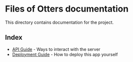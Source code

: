 # Files of Otters documentation

This directory contains documentation for the project.

## Index

- [API Guide](api.md) - Ways to interact with the server
- [Deployment Guide](deployment.md) - How to deploy this app yourself
